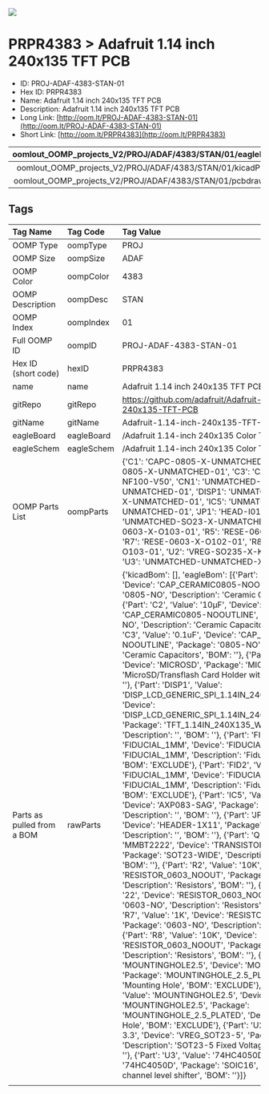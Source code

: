 


  
![][im]
# PRPR4383 > Adafruit 1.14 inch 240x135 TFT PCB

- ID: PROJ-ADAF-4383-STAN-01
- Hex ID: PRPR4383
- Name: Adafruit 1.14 inch 240x135 TFT PCB
- Description: Adafruit 1.14 inch 240x135 TFT PCB
- Long Link: [http://oom.lt/PROJ-ADAF-4383-STAN-01](http://oom.lt/PROJ-ADAF-4383-STAN-01)
- Short Link: [http://oom.lt/PRPR4383](http://oom.lt/PRPR4383)
  

|oomlout_OOMP_projects_V2/PROJ/ADAF/4383/STAN/01/eagleImage.png|oomlout_OOMP_projects_V2/PROJ/ADAF/4383/STAN/01/eagleSchemImage.png|oomlout_OOMP_projects_V2/PROJ/ADAF/4383/STAN/01/kicadPcb3dFront.png|oomlout_OOMP_projects_V2/PROJ/ADAF/4383/STAN/01/kicadPcb3dBack.png|
| :---: | :---: | :---: | :---: |
|oomlout_OOMP_projects_V2/PROJ/ADAF/4383/STAN/01/kicadPcb3d.png|oomlout_OOMP_projects_V2/PROJ/ADAF/4383/STAN/01/bomBack.png|oomlout_OOMP_projects_V2/PROJ/ADAF/4383/STAN/01/bomFront.png|oomlout_OOMP_projects_V2/PROJ/ADAF/4383/STAN/01/pcbdraw.svg|
|oomlout_OOMP_projects_V2/PROJ/ADAF/4383/STAN/01/pcbdrawBack.svg||||

## Tags
  

|Tag Name|Tag Code|Tag Value|
| :--- | :--- | :--- |
|OOMP Type|oompType|PROJ|
|OOMP Size|oompSize|ADAF|
|OOMP Color|oompColor|4383|
|OOMP Description|oompDesc|STAN|
|OOMP Index|oompIndex|01|
|Full OOMP ID|oompID|PROJ-ADAF-4383-STAN-01|
|Hex ID (short code)|hexID|PRPR4383|
|name|name|Adafruit 1.14 inch 240x135 TFT PCB|
|gitRepo|gitRepo|https://github.com/adafruit/Adafruit-1.14-inch-240x135-TFT-PCB|
|gitName|gitName|Adafruit-1.14-inch-240x135-TFT-PCB|
|eagleBoard|eagleBoard|/Adafruit 1.14-inch 240x135 Color TFT.brd|
|eagleSchem|eagleSchem|/Adafruit 1.14-inch 240x135 Color TFT.sch|
|OOMP Parts List|oompParts|{'C1': 'CAPC-0805-X-UNMATCHED-01', 'C2': 'CAPC-0805-X-UNMATCHED-01', 'C3': 'CAPC-0805-X-NF100-V50', 'CN1': 'UNMATCHED-UNMATCHED-X-UNMATCHED-01', 'DISP1': 'UNMATCHED-UNMATCHED-X-UNMATCHED-01', 'IC5': 'UNMATCHED-SO23-X-UNMATCHED-01', 'JP1': 'HEAD-I01-X-PI11-01', 'Q1': 'UNMATCHED-SO23-X-UNMATCHED-01', 'R2': 'RESE-0603-X-O103-01', 'R5': 'RESE-0603-X-O220-01', 'R7': 'RESE-0603-X-O102-01', 'R8': 'RESE-0603-X-O103-01', 'U2': 'VREG-SO235-X-KMIC5225-V33D', 'U3': 'UNMATCHED-UNMATCHED-X-UNMATCHED-01'}|
|Parts as pulled from a BOM|rawParts|{'kicadBom': [], 'eagleBom': [{'Part': 'C1', 'Value': '10µF', 'Device': 'CAP_CERAMIC0805-NOOUTLINE', 'Package': '0805-NO', 'Description': 'Ceramic Capacitors', 'BOM': ''}, {'Part': 'C2', 'Value': '10µF', 'Device': 'CAP_CERAMIC0805-NOOUTLINE', 'Package': '0805-NO', 'Description': 'Ceramic Capacitors', 'BOM': ''}, {'Part': 'C3', 'Value': '0.1uF', 'Device': 'CAP_CERAMIC0805-NOOUTLINE', 'Package': '0805-NO', 'Description': 'Ceramic Capacitors', 'BOM': ''}, {'Part': 'CN1', 'Value': '', 'Device': 'MICROSD', 'Package': 'MICROSD', 'Description': 'MicroSD/Transflash Card Holder with SPI pinout', 'BOM': ''}, {'Part': 'DISP1', 'Value': 'DISP_LCD_GENERIC_SPI_1.14IN_240X135_WRAPUNDER', 'Device': 'DISP_LCD_GENERIC_SPI_1.14IN_240X135_WRAPUNDER', 'Package': 'TFT_1.14IN_240X135_WRAPUNDER', 'Description': '', 'BOM': ''}, {'Part': 'FID1', 'Value': 'FIDUCIAL_1MM', 'Device': 'FIDUCIAL_1MM', 'Package': 'FIDUCIAL_1MM', 'Description': 'Fiducial Alignment Points', 'BOM': 'EXCLUDE'}, {'Part': 'FID2', 'Value': 'FIDUCIAL_1MM', 'Device': 'FIDUCIAL_1MM', 'Package': 'FIDUCIAL_1MM', 'Description': 'Fiducial Alignment Points', 'BOM': 'EXCLUDE'}, {'Part': 'IC5', 'Value': 'APX803', 'Device': 'AXP083-SAG', 'Package': 'SOT23', 'Description': '', 'BOM': ''}, {'Part': 'JP1', 'Value': '', 'Device': 'HEADER-1X11', 'Package': '1X11_ROUND', 'Description': '', 'BOM': ''}, {'Part': 'Q1', 'Value': 'MMBT2222', 'Device': 'TRANSISTOR_NPNWIDE', 'Package': 'SOT23-WIDE', 'Description': 'NPN Transistor', 'BOM': ''}, {'Part': 'R2', 'Value': '10K', 'Device': 'RESISTOR_0603_NOOUT', 'Package': '0603-NO', 'Description': 'Resistors', 'BOM': ''}, {'Part': 'R5', 'Value': '22', 'Device': 'RESISTOR_0603_NOOUT', 'Package': '0603-NO', 'Description': 'Resistors', 'BOM': ''}, {'Part': 'R7', 'Value': '1K', 'Device': 'RESISTOR_0603_NOOUT', 'Package': '0603-NO', 'Description': 'Resistors', 'BOM': ''}, {'Part': 'R8', 'Value': '10K', 'Device': 'RESISTOR_0603_NOOUT', 'Package': '0603-NO', 'Description': 'Resistors', 'BOM': ''}, {'Part': 'U$9', 'Value': 'MOUNTINGHOLE2.5', 'Device': 'MOUNTINGHOLE2.5', 'Package': 'MOUNTINGHOLE_2.5_PLATED', 'Description': 'Mounting Hole', 'BOM': 'EXCLUDE'}, {'Part': 'U$10', 'Value': 'MOUNTINGHOLE2.5', 'Device': 'MOUNTINGHOLE2.5', 'Package': 'MOUNTINGHOLE_2.5_PLATED', 'Description': 'Mounting Hole', 'BOM': 'EXCLUDE'}, {'Part': 'U2', 'Value': 'MIC5225-3.3', 'Device': 'VREG_SOT23-5', 'Package': 'SOT23-5', 'Description': 'SOT23-5 Fixed Voltage Regulators', 'BOM': ''}, {'Part': 'U3', 'Value': '74HC4050D', 'Device': '74HC4050D', 'Package': 'SOIC16', 'Description': '6-channel level shifter', 'BOM': ''}]}|
||||



[im]: PROJ/ADAF/4383/STAN/01/kicadPcb3d_450.png
